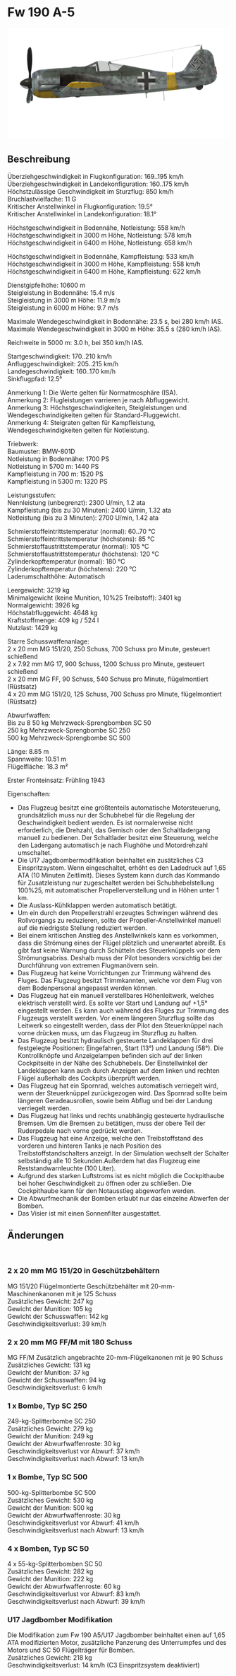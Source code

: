 # Fw 190 A-5  
  
![fw190a5](../images/fw190a5.png)  
  
## Beschreibung  
  
Überziehgeschwindigkeit in Flugkonfiguration: 169..195 km/h  
Überziehgeschwindigkeit in Landekonfiguration: 160..175 km/h  
Höchstzulässige Geschwindigkeit im Sturzflug: 850 km/h  
Bruchlastvielfache: 11 G  
Kritischer Anstellwinkel in Flugkonfiguration: 19.5°  
Kritischer Anstellwinkel in Landekonfiguration: 18.1°  
  
Höchstgeschwindigkeit in Bodennähe, Notleistung: 558 km/h  
Höchstgeschwindigkeit in 3000 m Höhe, Notleistung: 578 km/h  
Höchstgeschwindigkeit in 6400 m Höhe, Notleistung: 658 km/h  
  
Höchstgeschwindigkeit in Bodennähe, Kampfleistung: 533 km/h  
Höchstgeschwindigkeit in 3000 m Höhe, Kampfleistung: 558 km/h  
Höchstgeschwindigkeit in 6400 m Höhe, Kampfleistung: 622 km/h  
  
Dienstgipfelhöhe: 10600 m  
Steigleistung in Bodennähe: 15.4 m/s  
Steigleistung in 3000 m Höhe: 11.9 m/s  
Steigleistung in 6000 m Höhe: 9.7 m/s  
  
Maximale Wendegeschwindigkeit in Bodennähe: 23.5 s, bei 280 km/h IAS.  
Maximale Wendegeschwindigkeit in 3000 m Höhe: 35.5 s (280 km/h IAS).  
  
Reichweite in 5000 m: 3.0 h, bei 350 km/h IAS.  
  
Startgeschwindigkeit: 170..210 km/h  
Anfluggeschwindigkeit: 205..215 km/h  
Landegeschwindigkeit: 160..170 km/h  
Sinkflugpfad: 12.5°  
  
Anmerkung 1: Die Werte gelten für Normatmosphäre (ISA).  
Anmerkung 2: Flugleistungen varrieren je nach Abfluggewicht.  
Anmerkung 3: Höchstgeschwindigkeiten, Steigleistungen und Wendegeschwindigkeiten gelten für Standard-Fluggewicht.  
Anmerkung 4: Steigraten gelten für Kampfleistung, Wendegeschwindigkeiten gelten für Notleistung.  
  
Triebwerk:  
Baumuster: BMW-801D  
Notleistung in Bodennähe: 1700 PS  
Notleistung in 5700 m: 1440 PS  
Kampfleistung in 700 m: 1520 PS  
Kampfleistung in 5300 m: 1320 PS  
  
Leistungsstufen:  
Nennleistung (unbegrenzt): 2300 U/min, 1.2 ata  
Kampfleistung (bis zu 30 Minuten): 2400 U/min, 1.32 ata  
Notleistung (bis zu 3 Minuten): 2700 U/min, 1.42 ata  
  
Schmierstoffeintrittstemperatur (normal): 60..70 °C  
Schmierstoffeintrittstemperatur (höchstens): 85 °C  
Schmierstoffaustrittstemperatur (normal): 105 °C  
Schmierstoffaustrittstemperatur (höchstens): 120 °C  
Zylinderkopftemperatur (normal): 180 °C  
Zylinderkopftemperatur (höchstens): 220 °C  
Laderumschalthöhe: Automatisch  
  
Leergewicht: 3219 kg  
Minimalgewicht (keine Munition, 10%25 Treibstoff): 3401 kg  
Normalgewicht: 3926 kg  
Höchstabfluggewicht: 4648 kg  
Kraftstoffmenge: 409 kg / 524 l  
Nutzlast: 1429 kg  
  
Starre Schusswaffenanlage:  
2 x 20 mm MG 151/20, 250 Schuss, 700 Schuss pro Minute, gesteuert schießend  
2 x 7.92 mm MG 17, 900 Schuss, 1200 Schuss pro Minute, gesteuert schießend  
2 x 20 mm MG FF, 90 Schuss, 540 Schuss pro Minute, flügelmontiert (Rüstsatz)  
4 x 20 mm MG 151/20, 125 Schuss, 700 Schuss pro Minute, flügelmontiert (Rüstsatz)  
  
Abwurfwaffen:  
Bis zu 8 50 kg Mehrzweck-Sprengbomben SC 50  
250 kg Mehrzweck-Sprengbombe SC 250  
500 kg Mehrzweck-Sprengbombe SC 500  
  
Länge: 8.85 m  
Spannweite: 10.51 m  
Flügelfläche: 18.3 m²  
  
Erster Fronteinsatz: Frühling 1943  
  
Eigenschaften:  
- Das Flugzeug besitzt eine größtenteils automatische Motorsteuerung, grundsätzlich muss nur der Schubhebel für die Regelung der Geschwindigkeit bedient werden. Es ist normalerweise nicht erforderlich, die Drehzahl, das Gemisch oder den Schaltladergang manuell zu bedienen. Der Schaltlader besitzt eine Steuerung, welche den Ladergang automatisch je nach Flughöhe und Motordrehzahl umschaltet.  
- Die U17 Jagdbombermodifikation beinhaltet ein zusätzliches C3 Einspritzsystem. Wenn eingeschaltet, erhöht es den Ladedruck auf 1,65 ATA (10 Minuten Zeitlimit). Dieses System kann durch das Kommando für Zusatzleistung nur zugeschaltet werden bei Schubhebelstellung 100%25, mit automatischer Propellerverstellung und in Höhen unter 1 km.  
- Die Auslass-Kühlklappen werden automatisch betätigt.  
- Um ein durch den Propellerstrahl erzeugtes Schwingen während des Rollvorgangs zu reduzieren, sollte der Propeller-Anstellwinkel manuell auf die niedrigste Stellung reduziert werden.  
- Bei einem kritischen Anstieg des Anstellwinkels kann es vorkommen, dass die Strömung eines der Flügel plötzlich und unerwartet abreißt. Es gibt fast keine Warnung durch Schütteln des Steuerknüppels vor dem Strömungsabriss. Deshalb muss der Pilot besonders vorsichtig bei der Durchführung von extremen Flugmanövern sein.  
- Das Flugzeug hat keine Vorrichtungen zur Trimmung während des Fluges. Das Flugzeug besitzt Trimmkannten, welche vor dem Flug von dem Bodenpersonal angepasst werden können.  
- Das Flugzeug hat ein manuell verstellbares Höhenleitwerk, welches elektrisch verstellt wird. Es sollte vor Start und Landung auf +1,5° eingestellt werden. Es kann auch während des Fluges zur Trimmung des Flugzeugs verstellt werden. Vor einem längeren Sturzflug sollte das Leitwerk so eingestellt werden, dass der Pilot den Steuerknüppel nach vorne drücken muss, um das Flugzeug im Sturzflug zu halten.  
- Das Flugzeug besitzt hydraulisch gesteuerte Landeklappen für drei festgelegte Positionen: Eingefahren, Start (13°) und Landung (58°). Die Kontrollknöpfe und Anzeigelampen befinden sich auf der linken Cockpitseite in der Nähe des Schubhebels. Der Einstellwinkel der Landeklappen kann auch durch Anzeigen auf dem linken und rechten Flügel außerhalb des Cockpits überprüft werden.  
- Das Flugzeug hat ein Spornrad, welches automatisch verriegelt wird, wenn der Steuerknüppel zurückgezogen wird. Das Spornrad sollte beim längeren Geradeausrollen, sowie beim Abflug und bei der Landung verriegelt werden.  
- Das Flugzeug hat links und rechts unabhängig gesteuerte hydraulische Bremsen. Um die Bremsen zu betätigen, muss der obere Teil der Ruderpedale nach vorne gedrückt werden.  
- Das Flugzeug hat eine Anzeige, welche den Treibstoffstand des vorderen und hinteren Tanks je nach Position des Treibstoffstandschalters anzeigt. In der Simulation wechselt der Schalter selbständig alle 10 Sekunden.Außerdem hat das Flugzeug eine Reststandwarnleuchte (100 Liter).  
- Aufgrund des starken Luftstroms ist es nicht möglich die Cockpithaube bei hoher Geschwindigkeit zu öffnen oder zu schließen. Die Cockpithaube kann für den Notausstieg abgeworfen werden.  
- Die Abwurfmechanik der Bomben erlaubt nur das einzelne Abwerfen der Bomben.  
- Das Visier ist mit einen Sonnenfilter ausgestattet.  
  
## Änderungen  
  ﻿
  
  
### 2 x 20 mm MG 151/20 in Geschützbehältern  
  
MG 151/20 Flügelmontierte Geschützbehälter mit 20-mm-Maschinenkanonen mit je 125 Schuss  
Zusätzliches Gewicht: 247 kg  
Gewicht der Munition: 105 kg  
Gewicht der Schusswaffen: 142 kg  
Geschwindigkeitsverlust: 39 km/h  ﻿
  
  
### 2 x 20 mm MG FF/M mit 180 Schuss  
  
MG FF/M Zusätzlich angebrachte 20-mm-Flügelkanonen mit je 90 Schuss  
Zusätzliches Gewicht: 131 kg  
Gewicht der Munition: 37 kg  
Gewicht der Schusswaffen: 94 kg  
Geschwindigkeitsverlust: 6 km/h  ﻿
  
  
### 1 x Bombe, Typ SC 250   
  
249-kg-Splitterbombe SC 250  
Zusätzliches Gewicht: 279 kg  
Gewicht der Munition: 249 kg  
Gewicht der Abwurfwaffenroste: 30 kg  
Geschwindigkeitsverlust vor Abwurf: 37 km/h  
Geschwindigkeitsverlust nach Abwurf: 13 km/h  ﻿
  
  
### 1 x Bombe, Typ SC 500  
  
500-kg-Splitterbombe SC 500  
Zusätzliches Gewicht: 530 kg  
Gewicht der Munition: 500 kg  
Gewicht der Abwurfwaffenroste: 30 kg  
Geschwindigkeitsverlust vor Abwurf: 41 km/h  
Geschwindigkeitsverlust nach Abwurf: 13 km/h  ﻿
  
  
### 4 x Bomben, Typ SC 50   
  
4 x 55-kg-Splitterbomben SC 50  
Zusätzliches Gewicht: 282 kg  
Gewicht der Munition: 222 kg  
Gewicht der Abwurfwaffenroste: 60 kg  
Geschwindigkeitsverlust vor Abwurf: 83 km/h  
Geschwindigkeitsverlust nach Abwurf: 39 km/h  ﻿
  
  
### U17 Jagdbomber Modifikation  
  
Die Modifikation zum Fw 190 A5/U17 Jagdbomber beinhaltet einen auf 1,65 ATA modifizierten Motor, zusätzliche Panzerung des Unterrumpfes und des Motors und SC 50 Flügelträger für Bomben.  
Zusätzliches Gewicht: 218 kg  
Geschwindigkeitsverlust: 14 km/h (C3 Einspritzsystem deaktiviert)  